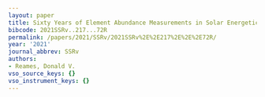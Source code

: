 ```yaml
---
layout: paper
title: Sixty Years of Element Abundance Measurements in Solar Energetic Particles
bibcode: 2021SSRv..217...72R
permalink: /papers/2021/SSRv/2021SSRv%2E%2E217%2E%2E%2E72R/
year: '2021'
journal_abbrev: SSRv
authors:
- Reames, Donald V.
vso_source_keys: {}
vso_instrument_keys: {}
---
```

